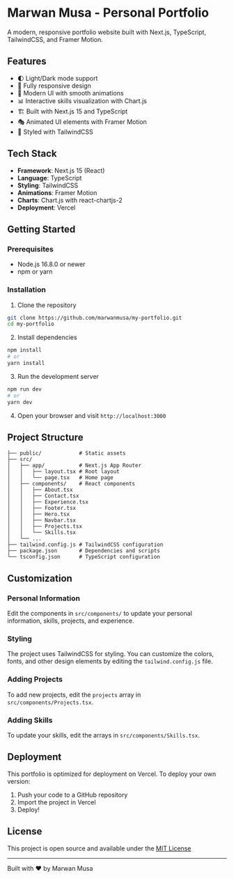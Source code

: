# Marwan Musa - Personal Portfolio

A modern, responsive portfolio website built with Next.js, TypeScript, TailwindCSS, and Framer Motion.

## Features

- 🌓 Light/Dark mode support
- 📱 Fully responsive design
- 🎨 Modern UI with smooth animations
- 📊 Interactive skills visualization with Chart.js
- 🏗️ Built with Next.js 15 and TypeScript
- 🎭 Animated UI elements with Framer Motion
- 🌊 Styled with TailwindCSS

## Tech Stack

- **Framework**: Next.js 15 (React)
- **Language**: TypeScript
- **Styling**: TailwindCSS
- **Animations**: Framer Motion
- **Charts**: Chart.js with react-chartjs-2
- **Deployment**: Vercel

## Getting Started

### Prerequisites

- Node.js 16.8.0 or newer
- npm or yarn

### Installation

1. Clone the repository
```bash
git clone https://github.com/marwanmusa/my-portfolio.git
cd my-portfolio
```

2. Install dependencies
```bash
npm install
# or
yarn install
```

3. Run the development server
```bash
npm run dev
# or
yarn dev
```

4. Open your browser and visit `http://localhost:3000`

## Project Structure

```
├── public/            # Static assets
├── src/
│   ├── app/           # Next.js App Router
│   │   ├── layout.tsx # Root layout
│   │   └── page.tsx   # Home page
│   ├── components/    # React components
│   │   ├── About.tsx
│   │   ├── Contact.tsx
│   │   ├── Experience.tsx
│   │   ├── Footer.tsx
│   │   ├── Hero.tsx
│   │   ├── Navbar.tsx
│   │   ├── Projects.tsx
│   │   └── Skills.tsx
│   └── ...
├── tailwind.config.js # TailwindCSS configuration
├── package.json       # Dependencies and scripts
└── tsconfig.json      # TypeScript configuration
```

## Customization

### Personal Information

Edit the components in `src/components/` to update your personal information, skills, projects, and experience.

### Styling

The project uses TailwindCSS for styling. You can customize the colors, fonts, and other design elements by editing the `tailwind.config.js` file.

### Adding Projects

To add new projects, edit the `projects` array in `src/components/Projects.tsx`.

### Adding Skills

To update your skills, edit the arrays in `src/components/Skills.tsx`.

## Deployment

This portfolio is optimized for deployment on Vercel. To deploy your own version:

1. Push your code to a GitHub repository
2. Import the project in Vercel
3. Deploy!

## License

This project is open source and available under the [MIT License](LICENSE)

---

Built with ❤️ by Marwan Musa
